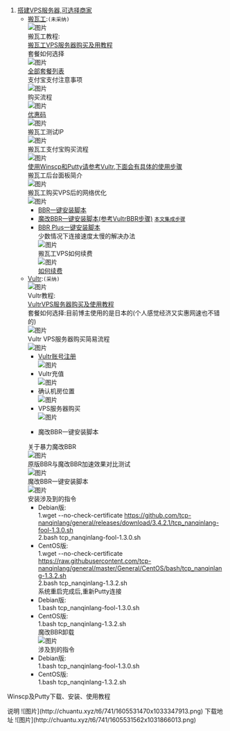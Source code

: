 1. [搭建VPS服务器,可选择商家](https://ssr.tools/55)
	- [搬瓦工](https://bwh88.net/index.php):`(未采纳)`  
![图片](http://chuantu.xyz/t6/741/1605515862x1031866013.png)  
搬瓦工教程:  
[搬瓦工VPS服务器购买及用教程](https://ssr.tools/208)  
套餐如何选择  
![图片](http://chuantu.xyz/t6/741/1605517885x1033347913.png)  
[全部套餐列表](https://bwh88.net/cart.php?gid=1)  
支付宝支付注意事项  
![图片](http://chuantu.xyz/t6/741/1605518316x1031866013.png)  
购买流程  
![图片](http://chuantu.xyz/t6/741/1605518441x1031866013.png)  
[优惠码](https://www.wervps.com/bwh1pice)  
![图片](http://chuantu.xyz/t6/741/1605518537x1700338641.png)  
搬瓦工测试IP  
![图片](http://chuantu.xyz/t6/741/1605519083x1031866013.png)  
搬瓦工支付宝购买流程  
![图片](http://chuantu.xyz/t6/741/1605520117x1700338641.png)  
<a href="#winscpPutty">使用Winscp和Putty请参考Vultr,下面会有具体的使用步骤</a>  
搬瓦工后台面板简介  
![图片](http://chuantu.xyz/t6/741/1605520498x1031866013.png)  
搬瓦工购买VPS后的网络优化  
![图片](http://chuantu.xyz/t6/741/1605520616x1033347913.png)  
		* [BBR一键安装脚本](https://ssr.tools/199)  
		* [魔改BBR一键安装脚本(参考VultrBBR步骤)](https://ssr.tools/550) <a href="#end">`本文集成步骤`</a>  
		* [BBR Plus一键安装脚本](https://ssr.tools/1217)  
少数情况下连接速度太慢的解决办法  
![图片](http://chuantu.xyz/t6/741/1605521219x1031866013.png)  
搬瓦工VPS如何续费  
![图片](http://chuantu.xyz/t6/741/1605521262x1700338641.png)  
[如何续费](https://ssr.tools/1293)  
	- [Vultr](https://www.vultr.com/):`(采纳)`  
![图片](http://chuantu.xyz/t6/741/1605515510x1700338641.png)  
Vultr教程:  
[VultrVPS服务器购买及使用教程](https://ssr.tools/216)  
套餐如何选择:目前博主使用的是日本的(个人感觉经济又实惠网速也不错的)  
![图片](http://chuantu.xyz/t6/741/1605522480x1033347913.jpg)  
Vultr VPS服务器购买简易流程  
![图片](http://chuantu.xyz/t6/741/1605522715x1031866013.png)  
		* [Vultr账号注册](https://www.vultr.com/)  
![图片](http://chuantu.xyz/t6/741/1605522865x1700338641.png)  
		* Vultr充值  
![图片](http://chuantu.xyz/t6/741/1605522979x1033347913.png)  
		* 确认机房位置  
![图片](http://chuantu.xyz/t6/741/1605526887x1700338641.png)  
		* VPS服务器购买  
![图片](http://chuantu.xyz/t6/741/1605527178x1700338641.png)  
		* <p id="end">魔改BBR一键安装脚本</font>  
		关于暴力魔改BBR  
![图片](http://chuantu.xyz/t6/741/1605529964x1031866013.png)  
		原版BBR与魔改BBR加速效果对比测试  
![图片](http://chuantu.xyz/t6/741/1605530222x1033347913.png)  
		魔改BBR一键安装脚本  
![图片](http://chuantu.xyz/t6/741/1605530507x1700338641.png)  
		安装涉及到的指令  
		* Debian版:  
			1.wget --no-check-certificate https://github.com/tcp-nanqinlang/general/releases/download/3.4.2.1/tcp_nanqinlang-fool-1.3.0.sh  
			2.bash tcp_nanqinlang-fool-1.3.0.sh  
		* CentOS版:  
			1.wget --no-check-certificate https://raw.githubusercontent.com/tcp-nanqinlang/general/master/General/CentOS/bash/tcp_nanqinlang-1.3.2.sh  
			2.bash tcp_nanqinlang-1.3.2.sh  
系统重启完成后,重新Putty连接  
		* Debian版:  
			1.bash tcp_nanqinlang-fool-1.3.0.sh  
		* CentOS版:  
			1.bash tcp_nanqinlang-1.3.2.sh  
魔改BBR卸载  
![图片](http://chuantu.xyz/t6/741/1605530913x1031866013.png)  
涉及到的指令  
		* Debian版:  
			1.bash tcp_nanqinlang-fool-1.3.0.sh  
		* CentOS版:  
			1.bash tcp_nanqinlang-1.3.2.sh  
<p id="winscpPutty">Winscp及Putty下载、安装、使用教程</p>  
说明  
![图片](http://chuantu.xyz/t6/741/1605531470x1033347913.png)  
下载地址  
![图片](http://chuantu.xyz/t6/741/1605531562x1031866013.png)  
